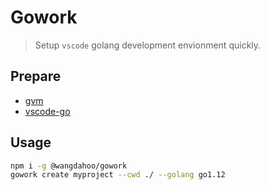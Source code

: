 # Gowork

> Setup `vscode` golang development envionment quickly.

## Prepare

- [gvm](https://github.com/moovweb/gvm)
- [vscode-go](https://github.com/Microsoft/vscode-go)

## Usage

```bash
npm i -g @wangdahoo/gowork
gowork create myproject --cwd ./ --golang go1.12
```
